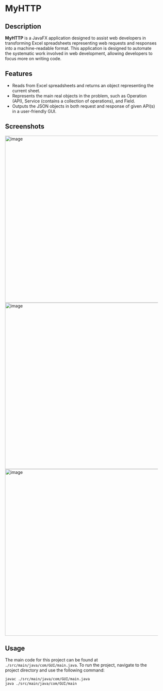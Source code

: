 # MyHTTP

## Description

**MyHTTP** is a JavaFX application designed to assist web developers in transforming Excel spreadsheets representing web requests and responses into a machine-readable format. This application is designed to automate the systematic work involved in web development, allowing developers to focus more on writing code.
## Features


- Reads from Excel spreadsheets and returns an object representing the current sheet.
- Represents the main real objects in the problem, such as Operation (API), Service (contains a collection of operations), and Field.
- Outputs the JSON objects in both request and response of given API(s) in a user-friendly GUI.


## Screenshots

<img width="551" alt="image" src="https://github.com/MohammadDallash/myhttp/assets/105324962/c35d0b9a-8f63-4df1-96a7-e25057d78eb4">
<img width="549" alt="image" src="https://github.com/MohammadDallash/myhttp/assets/105324962/33889cb4-a21f-4996-91d5-008b12743356">
<img width="550" alt="image" src="https://github.com/MohammadDallash/myhttp/assets/105324962/eaf8b767-b901-49c2-b282-b47a00b3a696">



## Usage

The main code for this project can be found at `./src/main/java/com/GUI/main.java`. To run the project, navigate to the project directory and use the following command:

```bash
javac ./src/main/java/com/GUI/main.java
java ./src/main/java/com/GUI/main
